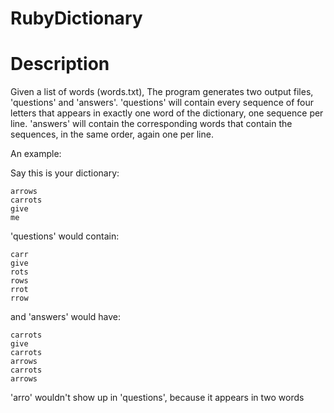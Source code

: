 # RubyDictionary

# Description

Given a list of words (words.txt), The program generates two output files, 'questions' and 'answers'. 'questions' will contain every sequence of four letters that appears in exactly one word of the dictionary, one sequence per line. 'answers' will contain the corresponding words that contain the sequences, in the same order, again one per line.

An example:

Say this is your dictionary:

    arrows
    carrots
    give
    me

'questions' would contain:

    carr
    give
    rots
    rows
    rrot
    rrow

and 'answers' would have:

    carrots
    give
    carrots
    arrows
    carrots
    arrows

'arro' wouldn't show up in 'questions', because it appears in two words
